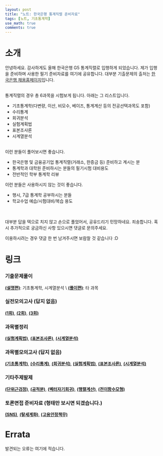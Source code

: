 ```yaml
---
layout: post
title: "노트: 한국은행 통계직렬 준비자료"
tags: [노트, 기초통계학]
use_math: true
comments: true
---
```



# 소개
안녕하세요. 감사하게도 올해 한국은행 G5 통계직렬로 입행하게 되었습니다.
제가 입행을 준비하며 사용한 필기 준비자료를 여기에 공유합니다. 
대부분 기출문제의 출처는 [한국은행 채용홈페이지](https://apply.bok.or.kr/)입니다.
<br/><br/>

통계직렬의 경우 총 6과목을 시험보게 됩니다. 아래는 그 리스트입니다.
- 기초통계학(다변량, 이산, 비모수, 베이즈, 통계계산 등의 전공선택과목도 포함)
- 수리통계
- 회귀분석
- 실험계획법
- 표본조사론
- 시계열분석
<br/><br/>


이런 분들이 풀어보시면 좋습니다.
- 한국은행 및 금융공기업 통계직렬(거래소, 한증금 등) 준비하고 계시는 분
- 통계학과 대학원 준비하시는 분들의 필기시험 대비용도
- 전반적인 학부 통계학 리뷰

이런 분들은 사용하시지 않는 것이 좋습니다.
- 행시, 7급 통계학 공부하시는 분들
- 학교수업 예습/시험대비/복습 용도

<br/><br/>
대부분 답을 텍으로 치지 않고 손으로 풀었어서, 공유드리기 민망하네요. 죄송합니다. 혹시 추가적으로 궁금하신 사항 있으시면 댓글로 문의주세요.

이용하시려는 경우 댓글 한 번 남겨주시면 보람찰 것 같습니다 :D
ㅤ

# 링크

### 기출문제풀이
[**(설명편)**](https://yitae-kwon.github.io/files/20241124/detailed.pdf): 기초통계학, 시계열분석 \\
[**(풀이편)**](https://yitae-kwon.github.io/files/20241124/solution.pdf): 타 과목

### 실전모의고사 (답지 없음)
[**(1회)**](https://yitae-kwon.github.io/files/20241124/mock1.pdf), 
[**(2회)**](https://yitae-kwon.github.io/files/20241124/mock2.pdf), 
[**(3회)**](https://yitae-kwon.github.io/files/20241124/mock3.pdf)

### 과목별정리
[**(실험계획법)**](https://yitae-kwon.github.io/files/20241124/exp_sum.pdf), 
[**(표본조사론)**](https://yitae-kwon.github.io/files/20241124/sam_sum.pdf), 
[**(시계열분석)**](https://yitae-kwon.github.io/files/20241124/tim_sum.pdf)

### 과목별모의고사 (답지 없음)
[**(기초통계학)**](https://yitae-kwon.github.io/files/20241124/etc_mock.pdf), 
[**(수리통계)**](https://yitae-kwon.github.io/files/20241124/mat_mock.pdf),
[**(회귀분석)**](https://yitae-kwon.github.io/files/20241124/reg_mock.pdf), 
[**(실험계획법)**](https://yitae-kwon.github.io/files/20241124/exp_mock.pdf), 
[**(표본조사론)**](https://yitae-kwon.github.io/files/20241124/sam_mock.pdf), 
[**(시계열분석)**](https://yitae-kwon.github.io/files/20241124/tim_mock.pdf)

### 기타주제발제
[**(단위근검정)**](https://yitae-kwon.github.io/files/20241124/unitroottest.pdf), 
[**(공적분)**](https://yitae-kwon.github.io/files/20241124/cointegration.pdf), 
[**(벡터자기회귀)**](https://yitae-kwon.github.io/files/20241124/var.pdf), 
[**(행렬계산)**](https://yitae-kwon.github.io/files/20241124/matrix.pdf), 
[**(전이함수모형)**](https://yitae-kwon.github.io/files/20241124/armax.pdf)

### 토론면접 준비자료 (형태만 보시면 되겠습니다.)
[**(SNS)**](https://yitae-kwon.github.io/files/20241124/debate_sns.pdf), 
[**(탈세계화)**](https://yitae-kwon.github.io/files/20241124/debate_multipolar.pdf), 
[**(고용안정책무)**](https://yitae-kwon.github.io/files/20241124/debate_employment.pdf)

# Errata

발견되는 오류는 여기에 적습니다.

